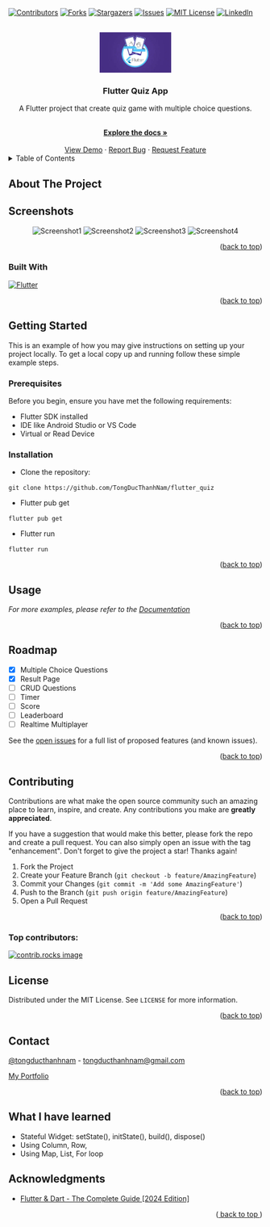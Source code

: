<a id="readme-top"></a>

[![Contributors][contributors-shield]][contributors-url]
[![Forks][forks-shield]][forks-url]
[![Stargazers][stars-shield]][stars-url]
[![Issues][issues-shield]][issues-url]
[![MIT License][license-shield]][license-url]
[![LinkedIn][linkedin-shield]][linkedin-url]



<!-- PROJECT LOGO -->
<br />
<div align="center">
  <a href="https://github.com/tongducthanhnam/flutter_quiz">
  <img src="./images/image.png" alt="Logo" height="80" />
  </a>

<h3 align="center">
  Flutter Quiz App
</h3>
  <div >
  <p align="center"> 
    A Flutter project that create quiz game with multiple choice questions.
  </p>    
    <br />
    <a href="https://github.com/TongDucThanhNam/flutter_quiz">
      <strong>Explore the docs »</strong>
    </a>
    <br />
    <br />
    <a href="https://github.com/TongDucThanhNam/flutter_quiz">View Demo</a>
    ·
    <a href="https://github.com/TongDucThanhNam/flutter_quiz/issues/new?labels=bug&template=bug-report---.md">Report Bug</a>
    ·
    <a href="https://github.com/TongDucThanhNam/flutter_quiz/issues/new?labels=enhancement&template=feature-request---.md">
      Request Feature</a>
    </div>
</div>



<!-- TABLE OF CONTENTS -->
<details>
  <summary>Table of Contents</summary>
  <ol>
    <li>
      <a href="#about-the-project">About The Project</a>
      <ul>
        <li><a href="#built-with">Built With</a></li>
      </ul>
    </li>
    <li>
      <a href="#getting-started">Getting Started</a>
      <ul>
        <li><a href="#prerequisites">Prerequisites</a></li>
        <li><a href="#installation">Installation</a></li>
      </ul>
    </li>
    <li><a href="#usage">Usage</a></li>
    <li><a href="#roadmap">Roadmap</a></li>
    <li><a href="#contributing">Contributing</a></li>
    <li><a href="#license">License</a></li>
    <li><a href="#contact">Contact</a></li>
    <li><a href="#acknowledgments">Acknowledgments</a></li>
  </ol>
</details>

## About The Project

[//]: # (Here's a blank template to get started: To avoid retyping too much info. Do a search and replace with your text editor for the following: `github_username`, `repo_name`, `twitter_handle`, `linkedin_username`, `email_client`, `email`, `project_title`, `project_description`)

## Screenshots

<p align="center">
  <img src="images/image1.png" alt="Screenshot1" width="100"  />
  <img src="images/image2.png" alt="Screenshot2" width="100"  />
  <img src="images/image3.png" alt="Screenshot3" width="100"  />
  <img src="images/image4.png" alt="Screenshot4" width="100"  />
</p>


<div align="right">(<a href="#readme-top">back to top</a>)
</div>

### Built With

[![Flutter][Flutter]][Flutter-url]


<div align="right">
  (<a href="#readme-top">back to top</a>)
</div>



<!-- GETTING STARTED -->

## Getting Started

This is an example of how you may give instructions on setting up your project locally.
To get a local copy up and running follow these simple example steps.

### Prerequisites

Before you begin, ensure you have met the following requirements:

- Flutter SDK installed
- IDE like Android Studio or VS Code
- Virtual or Read Device

### Installation

- Clone the repository:

```
git clone https://github.com/TongDucThanhNam/flutter_quiz
```
- Flutter pub get
```
flutter pub get
```

- Flutter run
```
flutter run
```

<p align="right">(<a href="#readme-top">back to top</a>)</p>



<!-- USAGE EXAMPLES -->

## Usage

[//]: # (Use this space to show useful examples of how a project can be used. Additional screenshots, code examples and demos work well in this space. You may also link to more resources.)

_For more examples, please refer to
the [Documentation](https://github.com/TongDucThanhNam/flutter_quiz?tab=readme-ov-file)_

<p align="right">(<a href="#readme-top">back to top</a>)</p>



<!-- ROADMAP -->

## Roadmap
- [x] Multiple Choice Questions
- [x] Result Page
- [ ] CRUD Questions
- [ ] Timer
- [ ] Score
- [ ] Leaderboard
- [ ] Realtime Multiplayer

See the [open issues](https://github.com/TongDucThanhNam/flutter_quiz/issues) for a full list of
proposed features (and known issues).

<p align="right">(<a href="#readme-top">back to top</a>)</p>



<!-- CONTRIBUTING -->

## Contributing

Contributions are what make the open source community such an amazing place to learn, inspire, and
create. Any contributions you make are **greatly appreciated**.

If you have a suggestion that would make this better, please fork the repo and create a pull
request. You can also simply open an issue with the tag "enhancement".
Don't forget to give the project a star! Thanks again!

1. Fork the Project
2. Create your Feature Branch (`git checkout -b feature/AmazingFeature`)
3. Commit your Changes (`git commit -m 'Add some AmazingFeature'`)
4. Push to the Branch (`git push origin feature/AmazingFeature`)
5. Open a Pull Request

<p align="right">(<a href="#readme-top">back to top</a>)</p>

### Top contributors:

<a href="https://github.com/TongDucThanhNam/flutter_quiz/graphs/contributors">
  <img src="https://contrib.rocks/image?repo=tongducthanhnam/flutter_quiz" alt="contrib.rocks image" />
</a>



<!-- LICENSE -->

## License

Distributed under the MIT License. See `LICENSE` for more information.

<p align="right">(<a href="#readme-top">back to top</a>)</p>



<!-- CONTACT -->

## Contact

[@tongducthanhnam](https://twitter.com/tongducthanhnam) - tongducthanhnam@gmail.com

[My Portfolio](https://tongducthanhnam.id.vn)

<p align="right">(<a href="#readme-top">back to top</a>)</p>

<!-- What I have learn -->

## What I have learned
- Stateful Widget: setState(), initState(), build(), dispose() 
- Using Column, Row, 
- Using Map, List, For loop

<!-- ACKNOWLEDGMENTS -->

## Acknowledgments

* [Flutter & Dart - The Complete Guide [2024 Edition]](https://www.udemy.com/course/learn-flutter-dart-to-build-ios-android-apps)

<p align="right">(<a href="#readme-top">
  back to top
</a>)</p>



<!-- MARKDOWN LINKS & IMAGES -->
<!-- https://www.markdownguide.org/basic-syntax/#reference-style-links -->

[contributors-shield]: https://img.shields.io/github/contributors/tongducthanhnam/flutter_quiz.svg?style=for-the-badge

[contributors-url]: https://github.com/tongducthanhnam/flutter_quiz/graphs/contributors

[forks-shield]: https://img.shields.io/github/forks/tongducthanhnam/flutter_quiz.svg?style=for-the-badge

[forks-url]: https://github.com/tongducthanhnam/flutter_quiz/network/members

[stars-shield]: https://img.shields.io/github/stars/tongducthanhnam/flutter_quiz.svg?style=for-the-badge

[stars-url]: https://github.com/tongducthanhnam/flutter_quiz/stargazers

[issues-shield]: https://img.shields.io/github/issues/tongducthanhnam/flutter_quiz.svg?style=for-the-badge

[issues-url]: https://github.com/tongducthanhnam/flutter_quiz/issues

[license-shield]: https://img.shields.io/github/license/tongducthanhnam/flutter_quiz.svg?style=for-the-badge

[license-url]: https://github.com/tongducthanhnam/flutter_quiz/blob/master/LICENSE

[linkedin-shield]: https://img.shields.io/badge/-LinkedIn-black.svg?style=for-the-badge&logo=linkedin&colorB=555

[linkedin-url]: https://linkedin.com/in/tong-duc-thanh-nam

[//]: # ([product-screenshot]: images/screenshot.png)

[Flutter]:https://img.shields.io/badge/Flutter-%2302569B.svg?style=for-the-badge&logo=Flutter&logoColor=white

[Flutter-url]:https://flutter.dev
